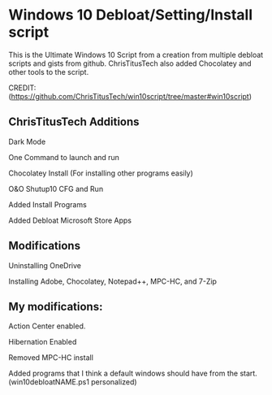 <h1>Windows 10 Debloat/Setting/Install script</h1>

This is the Ultimate Windows 10 Script from a creation from multiple debloat scripts and gists from github. ChrisTitusTech also added Chocolatey and other tools to the script.

CREDIT: (https://github.com/ChrisTitusTech/win10script/tree/master#win10script)

<h2>ChrisTitusTech Additions</h2>

Dark Mode

One Command to launch and run

Chocolatey Install (For installing other programs easily)

O&O Shutup10 CFG and Run

Added Install Programs

Added Debloat Microsoft Store Apps

<h2>Modifications</h2>

Uninstalling OneDrive

Installing Adobe, Chocolatey, Notepad++, MPC-HC, and 7-Zip


<h2>My modifications:</h2>

Action Center enabled.

Hibernation Enabled

Removed MPC-HC install

Added programs that I think a default windows should have from the start. (win10debloatNAME.ps1 personalized)

